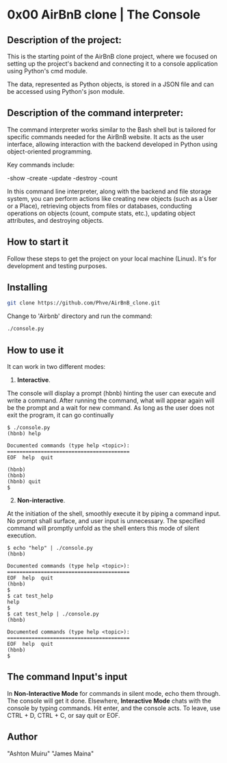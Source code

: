 # 0x00 AirBnB clone | The Console

## Description of the project:
This is the starting point of the AirBnB clone project, where we focused on setting up the project's backend and connecting it to a console application using Python's cmd module.

The data, represented as Python objects, is stored in a JSON file and can be accessed using Python's json module.

## Description of the command interpreter:
The command interpreter works similar to the Bash shell but is tailored for specific commands needed for the AirBnB website. It acts as the user interface, allowing interaction with the backend developed in Python using object-oriented programming.

Key commands include:

-show
-create
-update
-destroy
-count

In this command line interpreter, along with the backend and file storage system, you can perform actions like creating new objects (such as a User or a Place), retrieving objects from files or databases, conducting operations on objects (count, compute stats, etc.), updating object attributes, and destroying objects.

## How to start it
Follow these steps to get the project on your local machine (Linux). It's for development and testing purposes.

## Installing

```bash
git clone https://github.com/Phve/AirBnB_clone.git 
```
Change to 'Airbnb' directory and run the command:
```bash
./console.py
```

## How to use it
It can work in two different modes:

1. **Interactive**.  

The console will display a prompt (hbnb) hinting the user can execute and write a command. 
After running the command, what will appear again will be the prompt and a wait for new command. 
As long as the user does not exit the program, it can go continually

```
$ ./console.py
(hbnb) help

Documented commands (type help <topic>):
========================================
EOF  help  quit

(hbnb) 
(hbnb) 
(hbnb) quit
$
```
2. **Non-interactive**.

At the initiation of the shell, smoothly execute it by piping a command input.
No prompt shall surface, and user input is unnecessary.
The specified command will promptly unfold as the shell enters this mode of silent execution.

```
$ echo "help" | ./console.py
(hbnb)

Documented commands (type help <topic>):
========================================
EOF  help  quit
(hbnb) 
$
$ cat test_help
help
$
$ cat test_help | ./console.py
(hbnb)

Documented commands (type help <topic>):
========================================
EOF  help  quit
(hbnb) 
$
```
## The command Input's input

In **Non-Interactive Mode** for commands in silent mode, echo them through. The console will get it done.
Elsewhere, **Interactive Mode** chats with the console by typing commands. Hit enter, and the console acts. To leave, use CTRL + D, CTRL + C, or say quit or EOF.

## Author
"Ashton Muiru" "James Maina"
